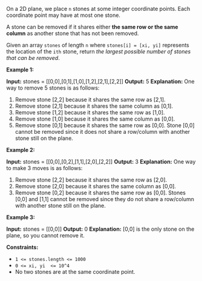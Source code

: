 
On a 2D plane, we place  `n`  stones at some integer coordinate points. Each coordinate point may have at most one stone.

A stone can be removed if it shares either  **the same row or the same column**  as another stone that has not been removed.

Given an array  `stones`  of length  `n`  where  `stones[i] = [xi, yi]`  represents the location of the  `ith`  stone, return  _the largest possible number of stones that can be removed_.

**Example 1:**

**Input:** stones = [[0,0],[0,1],[1,0],[1,2],[2,1],[2,2]]
**Output:** 5
**Explanation:** One way to remove 5 stones is as follows:
1. Remove stone [2,2] because it shares the same row as [2,1].
2. Remove stone [2,1] because it shares the same column as [0,1].
3. Remove stone [1,2] because it shares the same row as [1,0].
4. Remove stone [1,0] because it shares the same column as [0,0].
5. Remove stone [0,1] because it shares the same row as [0,0].
   Stone [0,0] cannot be removed since it does not share a row/column with another stone still on the plane.

**Example 2:**

**Input:** stones = [[0,0],[0,2],[1,1],[2,0],[2,2]]
**Output:** 3
**Explanation:** One way to make 3 moves is as follows:
1. Remove stone [2,2] because it shares the same row as [2,0].
2. Remove stone [2,0] because it shares the same column as [0,0].
3. Remove stone [0,2] because it shares the same row as [0,0].
   Stones [0,0] and [1,1] cannot be removed since they do not share a row/column with another stone still on the plane.

**Example 3:**

**Input:** stones = [[0,0]]
**Output:** 0
**Explanation:** [0,0] is the only stone on the plane, so you cannot remove it.

**Constraints:**

-   `1 <= stones.length <= 1000`
-   `0 <= xi, yi  <= 10^4`
-   No two stones are at the same coordinate point.